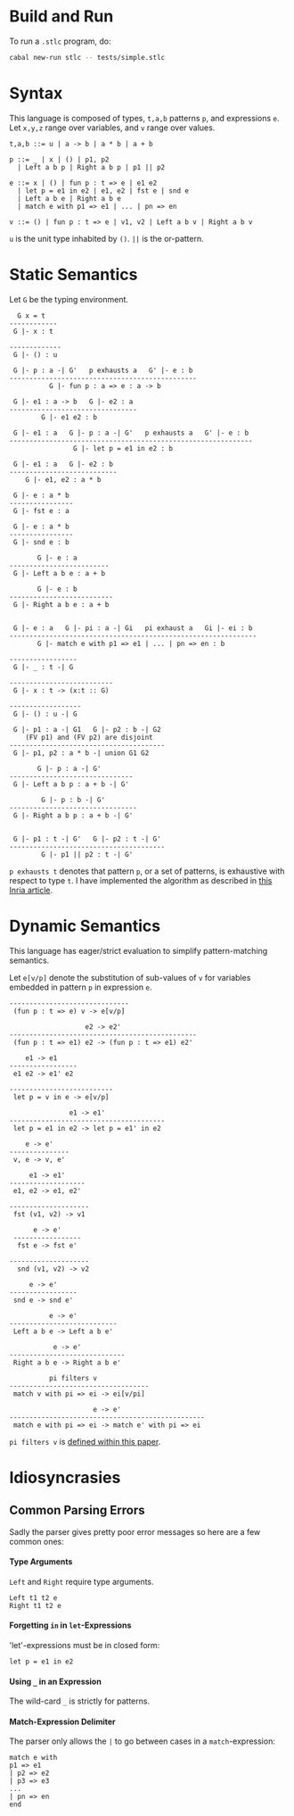 # Build and Run

To run a `.stlc` program, do:
```bash
cabal new-run stlc -- tests/simple.stlc
```

# Syntax

This language is composed of types, `t,a,b` patterns `p`, and expressions `e`. Let `x,y,z` range over variables, and `v` range over values.
```
t,a,b ::= u | a -> b | a * b | a + b

p ::= _ | x | () | p1, p2
  | Left a b p | Right a b p | p1 || p2

e ::= x | () | fun p : t => e | e1 e2
  | let p = e1 in e2 | e1, e2 | fst e | snd e
  | Left a b e | Right a b e
  | match e with p1 => e1 | ... | pn => en

v ::= () | fun p : t => e | v1, v2 | Left a b v | Right a b v
```
`u` is the unit type inhabited by `()`. `||` is the or-pattern.

# Static Semantics

Let `G` be the typing environment.

```
  G x = t
------------
 G |- x : t

-------------
 G |- () : u

 G |- p : a -| G'   p exhausts a   G' |- e : b
-----------------------------------------------
          G |- fun p : a => e : a -> b

 G |- e1 : a -> b   G |- e2 : a
--------------------------------
        G |- e1 e2 : b

 G |- e1 : a   G |- p : a -| G'   p exhausts a   G' |- e : b
-------------------------------------------------------------
                G |- let p = e1 in e2 : b  

 G |- e1 : a   G |- e2 : b
---------------------------
    G |- e1, e2 : a * b

 G |- e : a * b
----------------
 G |- fst e : a

 G |- e : a * b
----------------
 G |- snd e : b     

       G |- e : a
-------------------------
 G |- Left a b e : a + b

       G |- e : b
--------------------------
 G |- Right a b e : a + b


 G |- e : a   G |- pi : a -| Gi   pi exhaust a   Gi |- ei : b
--------------------------------------------------------------
       G |- match e with p1 => e1 | ... | pn => en : b

-----------------
 G |- _ : t -| G

--------------------------
 G |- x : t -> (x:t :: G)

------------------
 G |- () : u -| G

 G |- p1 : a -| G1   G |- p2 : b -| G2
    (FV p1) and (FV p2) are disjoint
---------------------------------------
 G |- p1, p2 : a * b -| union G1 G2

       G |- p : a -| G'
-------------------------------
 G |- Left a b p : a + b -| G'

        G |- p : b -| G'
--------------------------------
 G |- Right a b p : a + b -| G'


 G |- p1 : t -| G'   G |- p2 : t -| G'
---------------------------------------
        G |- p1 || p2 : t -| G'
```

`p exhausts t` denotes that pattern `p`, or a set of patterns, is exhaustive with respect to type `t`. I have implemented the algorithm as described in [this Inria article](http://moscova.inria.fr/~maranget/papers/warn/index.html).

# Dynamic Semantics

This language has eager/strict evaluation to simplify pattern-matching semantics.

Let `e[v/p]` denote the substitution of sub-values of `v` for variables embedded in pattern `p` in expression `e`.

```
------------------------------
 (fun p : t => e) v -> e[v/p]

                   e2 -> e2'
-----------------------------------------------
 (fun p : t => e1) e2 -> (fun p : t => e1) e2'

    e1 -> e1
-----------------
 e1 e2 -> e1' e2

--------------------------
 let p = v in e -> e[v/p]

               e1 -> e1'
---------------------------------------
 let p = e1 in e2 -> let p = e1' in e2

    e -> e'
---------------
 v, e -> v, e'

     e1 -> e1'
-------------------
 e1, e2 -> e1, e2'

--------------------
 fst (v1, v2) -> v1

      e -> e'
 -----------------
  fst e -> fst e'

--------------------
  snd (v1, v2) -> v2

     e -> e'
-----------------
 snd e -> snd e'

          e -> e'
---------------------------
 Left a b e -> Left a b e'

           e -> e'
-----------------------------
 Right a b e -> Right a b e'

          pi filters v
-----------------------------------
 match v with pi => ei -> ei[v/pi]

                     e -> e'
-------------------------------------------------
 match e with pi => ei -> match e' with pi => ei
```
`pi filters v` is [defined within this paper](http://moscova.inria.fr/~maranget/papers/warn/warn003.html).

# Idiosyncrasies

## Common Parsing Errors

Sadly the parser gives pretty poor error messages so here are a few common ones:

#### Type Arguments

`Left` and `Right` require type arguments.
```
Left t1 t2 e
Right t1 t2 e
```

#### Forgetting `in` in `let`-Expressions

'let'-expressions must be in closed form:
```
let p = e1 in e2
```

#### Using `_` in an Expression

The wild-card `_` is strictly for patterns.

#### Match-Expression Delimiter

The parser only allows the `|` to go between cases in a `match`-expression:
```
match e with
p1 => e1
| p2 => e2
| p3 => e3
...
| pn => en
end
```
